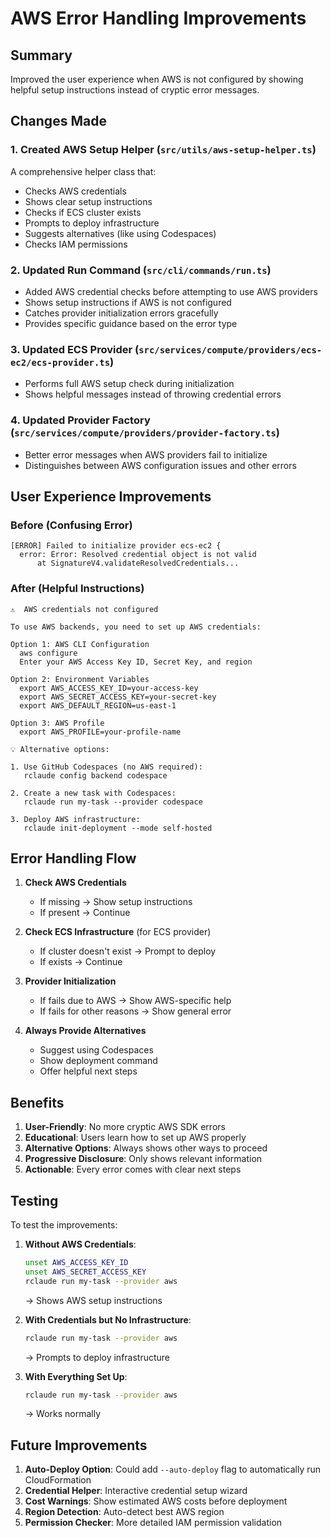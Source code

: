 # AWS Error Handling Improvements

## Summary
Improved the user experience when AWS is not configured by showing helpful setup instructions instead of cryptic error messages.

## Changes Made

### 1. Created AWS Setup Helper (`src/utils/aws-setup-helper.ts`)
A comprehensive helper class that:
- Checks AWS credentials
- Shows clear setup instructions
- Checks if ECS cluster exists
- Prompts to deploy infrastructure
- Suggests alternatives (like using Codespaces)
- Checks IAM permissions

### 2. Updated Run Command (`src/cli/commands/run.ts`)
- Added AWS credential checks before attempting to use AWS providers
- Shows setup instructions if AWS is not configured
- Catches provider initialization errors gracefully
- Provides specific guidance based on the error type

### 3. Updated ECS Provider (`src/services/compute/providers/ecs-ec2/ecs-provider.ts`)
- Performs full AWS setup check during initialization
- Shows helpful messages instead of throwing credential errors

### 4. Updated Provider Factory (`src/services/compute/providers/provider-factory.ts`)
- Better error messages when AWS providers fail to initialize
- Distinguishes between AWS configuration issues and other errors

## User Experience Improvements

### Before (Confusing Error)
```
[ERROR] Failed to initialize provider ecs-ec2 {
  error: Error: Resolved credential object is not valid
      at SignatureV4.validateResolvedCredentials...
```

### After (Helpful Instructions)
```
⚠️  AWS credentials not configured

To use AWS backends, you need to set up AWS credentials:

Option 1: AWS CLI Configuration
  aws configure
  Enter your AWS Access Key ID, Secret Key, and region

Option 2: Environment Variables
  export AWS_ACCESS_KEY_ID=your-access-key
  export AWS_SECRET_ACCESS_KEY=your-secret-key
  export AWS_DEFAULT_REGION=us-east-1

Option 3: AWS Profile
  export AWS_PROFILE=your-profile-name

💡 Alternative options:

1. Use GitHub Codespaces (no AWS required):
   rclaude config backend codespace

2. Create a new task with Codespaces:
   rclaude run my-task --provider codespace

3. Deploy AWS infrastructure:
   rclaude init-deployment --mode self-hosted
```

## Error Handling Flow

1. **Check AWS Credentials**
   - If missing → Show setup instructions
   - If present → Continue

2. **Check ECS Infrastructure** (for ECS provider)
   - If cluster doesn't exist → Prompt to deploy
   - If exists → Continue

3. **Provider Initialization**
   - If fails due to AWS → Show AWS-specific help
   - If fails for other reasons → Show general error

4. **Always Provide Alternatives**
   - Suggest using Codespaces
   - Show deployment command
   - Offer helpful next steps

## Benefits

1. **User-Friendly**: No more cryptic AWS SDK errors
2. **Educational**: Users learn how to set up AWS properly
3. **Alternative Options**: Always shows other ways to proceed
4. **Progressive Disclosure**: Only shows relevant information
5. **Actionable**: Every error comes with clear next steps

## Testing

To test the improvements:

1. **Without AWS Credentials**:
   ```bash
   unset AWS_ACCESS_KEY_ID
   unset AWS_SECRET_ACCESS_KEY
   rclaude run my-task --provider aws
   ```
   → Shows AWS setup instructions

2. **With Credentials but No Infrastructure**:
   ```bash
   rclaude run my-task --provider aws
   ```
   → Prompts to deploy infrastructure

3. **With Everything Set Up**:
   ```bash
   rclaude run my-task --provider aws
   ```
   → Works normally

## Future Improvements

1. **Auto-Deploy Option**: Could add `--auto-deploy` flag to automatically run CloudFormation
2. **Credential Helper**: Interactive credential setup wizard
3. **Cost Warnings**: Show estimated AWS costs before deployment
4. **Region Detection**: Auto-detect best AWS region
5. **Permission Checker**: More detailed IAM permission validation